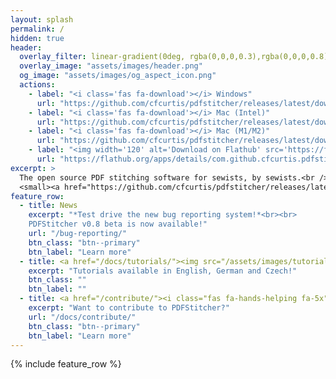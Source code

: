 ```yaml
---
layout: splash
permalink: /
hidden: true
header:
  overlay_filter: linear-gradient(0deg, rgba(0,0,0,0.3),rgba(0,0,0,0.8) 50%)
  overlay_image: "assets/images/header.png"
  og_image: "assets/images/og_aspect_icon.png" 
  actions:
    - label: "<i class='fas fa-download'></i> Windows"
      url: "https://github.com/cfcurtis/pdfstitcher/releases/latest/download/pdfstitcher.exe"
    - label: "<i class='fas fa-download'></i> Mac (Intel)"
      url: "https://github.com/cfcurtis/pdfstitcher/releases/latest/download/PDFStitcher-InstallerX64.dmg"
    - label: "<i class='fas fa-download'></i> Mac (M1/M2)"
      url: "https://github.com/cfcurtis/pdfstitcher/releases/latest/download/PDFStitcher-InstallerARM64.dmg"
    - label: "<img width='120' alt='Download on Flathub' src='https://flathub.org/assets/badges/flathub-badge-en.svg'/>"
      url: "https://flathub.org/apps/details/com.github.cfcurtis.pdfstitcher"
excerpt: >
  The open source PDF stitching software for sewists, by sewists.<br />
  <small><a href="https://github.com/cfcurtis/pdfstitcher/releases/latest">Latest release: v0.8.3</a></small>
feature_row:
  - title: News
    excerpt: "*Test drive the new bug reporting system!*<br><br>
    PDFStitcher v0.8 beta is now available!"
    url: "/bug-reporting/"
    btn_class: "btn--primary"
    btn_label: "Learn more"
  - title: <a href="/docs/tutorials/"><img src="/assets/images/tutorial.png" alt="tutorials" /></a>
    excerpt: "Tutorials available in English, German and Czech!"
    btn_class: ""
    btn_label: ""
  - title: <a href="/contribute/"><i class="fas fa-hands-helping fa-5x"></i></a>
    excerpt: "Want to contribute to PDFStitcher?"
    url: "/docs/contribute/"
    btn_class: "btn--primary"
    btn_label: "Learn more"
---
```


{% include feature_row %}
